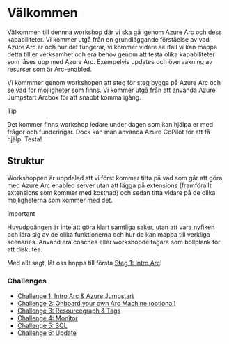 # Välkommen
Välkommen till dennna workshop där vi ska gå igenom Azure Arc och dess kapabiliteter. Vi kommer utgå från en grundläggande förståelse av vad Azure Arc är och hur det fungerar, vi kommer vidare se ifall vi kan mappa detta till er verksamhet och era behov genom att testa olika kapabiliteter som låses upp med Azure Arc. Exempelvis updates och övervakning av resurser som är Arc-enabled. 

Vi kommmer genom workshopen att steg för steg bygga på Azure Arc och se vad för möjligheter som finns. Vi kommer utgå från att använda Azure Jumpstart Arcbox för att snabbt komma igång.


> [!TIP]
> Det kommer finns workshop ledare under dagen som kan hjälpa er med frågor och funderingar. Dock kan man använda Azure CoPilot för att få hjälp. Testa! 




## Struktur
Workshoppen är uppdelad att vi först kommer titta på vad som går att göra med Azure Arc enabled server utan att lägga på extensions (framförallt extensions som kommer med kostnad) och sedan titta vidare på de olika möjligheterna som kommer med det. 


> [!IMPORTANT]  
> Huvudpoängen är inte att göra klart samtliga saker, utan att vara nyfiken och lära sig av de olika funktionerna och hur de kan mappa till verkliga scenaries. Använd era coaches eller workshopdeltagare som bollplank för att diskutea.


Med allt sagt, låt oss hoppa till första [Steg 1: Intro Arc](./Challenge1.md)!

### Challenges
- [Challenge 1: Intro Arc & Azure Jumpstart](./Challenge1.md)
- [Challenge 2: Onboard your own Arc Machine (optional)](./Challenge2.md)
- [Challenge 3: Resourcegraph & Tags](./Challenge3.md)
- [Challenge 4: Monitor](./Challenge4.md)
- [Challenge 5: SQL](./Challenge5.md)
- [Challenge 6: Update](./Challenge6.md)




